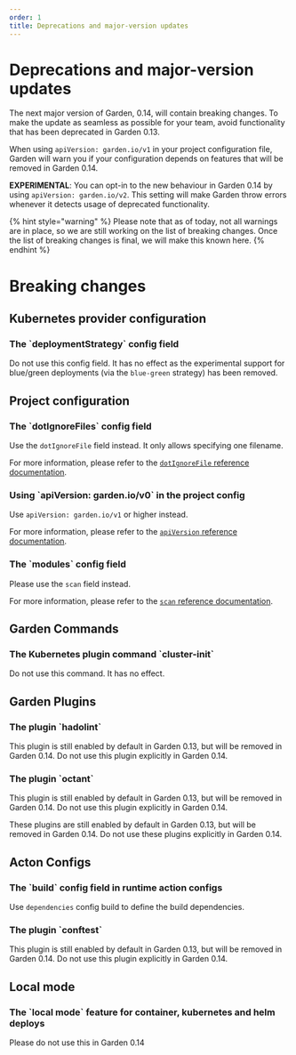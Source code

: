 ```yaml
---
order: 1
title: Deprecations and major-version updates
---
```


# Deprecations and major-version updates

The next major version of Garden, 0.14, will contain breaking changes. To make the update as seamless as possible for your team, avoid functionality that has been deprecated in Garden 0.13.

When using `apiVersion: garden.io/v1` in your project configuration file, Garden will warn you if your configuration depends on features that will be removed in Garden 0.14.

**EXPERIMENTAL**: You can opt-in to the new behaviour in Garden 0.14 by using `apiVersion: garden.io/v2`. This setting will make Garden throw errors whenever it detects usage of deprecated functionality.

{% hint style="warning" %}
Please note that as of today, not all warnings are in place, so we are still working on the list of breaking changes. Once the list of breaking changes is final, we will make this known here.
{% endhint %}

# Breaking changes

<!-- DO NOT CHANGE BELOW - AUTO-GENERATED -->
<!-- This section is auto-generated by `npm run generate-docs`. Any changes above these comments will be preserved. Make changes to deprecations in `deprecations.ts`. -->

## Kubernetes provider configuration

<h3 id="containerDeploymentStrategy">The `deploymentStrategy` config field</h3>

Do not use this config field. It has no effect as the experimental support for blue/green deployments (via the `blue-green` strategy) has been removed.

## Project configuration

<h3 id="dotIgnoreFiles">The `dotIgnoreFiles` config field</h3>

Use the `dotIgnoreFile` field instead. It only allows specifying one filename.

For more information, please refer to the [`dotIgnoreFile` reference documentation](../reference/project-config.md#dotignorefile).

<h3 id="apiVersionV0">Using `apiVersion: garden.io/v0` in the project config</h3>

Use `apiVersion: garden.io/v1` or higher instead.

For more information, please refer to the [`apiVersion` reference documentation](../reference/project-config.md#apiVersion).

<h3 id="projectConfigModules">The `modules` config field</h3>

Please use the `scan` field instead.

For more information, please refer to the [`scan` reference documentation](../reference/project-config.md#scan).

## Garden Commands

<h3 id="kubernetesClusterInitCommand">The Kubernetes plugin command `cluster-init`</h3>

Do not use this command. It has no effect.

## Garden Plugins

<h3 id="hadolintPlugin">The plugin `hadolint`</h3>

This plugin is still enabled by default in Garden 0.13, but will be removed in Garden 0.14. Do not use this plugin explicitly in Garden 0.14.

<h3 id="octantPlugin">The plugin `octant`</h3>

This plugin is still enabled by default in Garden 0.13, but will be removed in Garden 0.14. Do not use this plugin explicitly in Garden 0.14.

These plugins are still enabled by default in Garden 0.13, but will be removed in Garden 0.14. Do not use these plugins explicitly in Garden 0.14.

## Acton Configs

<h3 id="buildConfigFieldOnRuntimeActions">The `build` config field in runtime action configs</h3>

Use `dependencies` config build to define the build dependencies.
<h3 id="conftestPlugin">The plugin `conftest`</h3>

This plugin is still enabled by default in Garden 0.13, but will be removed in Garden 0.14. Do not use this plugin explicitly in Garden 0.14.

## Local mode

<h3 id="localMode">The `local mode` feature for container, kubernetes and helm deploys</h3>

Please do not use this in Garden 0.14
